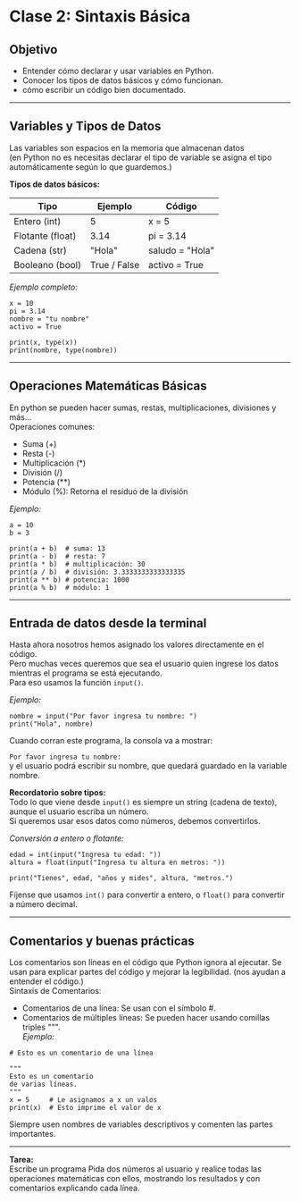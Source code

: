 # Clase 2: Sintaxis Básica

## Objetivo

- Entender cómo declarar y usar variables en Python.
- Conocer los tipos de datos básicos y cómo funcionan.
- cómo escribir un código bien documentado.

---

## Variables y Tipos de Datos

Las variables son espacios en la memoria que almacenan datos  
(en Python no es necesitas declarar el tipo de variable se asigna el tipo automáticamente según lo que guardemos.)  

**Tipos de datos básicos:**

| Tipo            | Ejemplo      | Código           |
| --------------  | ------------ | ---------------- |
| Entero (int)    | 5            | x = 5            |  
| Flotante (float)| 3.14         | pi = 3.14        |
| Cadena (str)    | "Hola"       | saludo = "Hola"  |
| Booleano (bool) | True / False | activo = True    |

*Ejemplo completo:*  
```
x = 10
pi = 3.14
nombre = "tu nombre"
activo = True

print(x, type(x))
print(nombre, type(nombre)) 
```

---

## Operaciones Matemáticas Básicas

En python se pueden hacer sumas, restas, multiplicaciones, divisiones y más...  
Operaciones comunes:  
- Suma (+)  
- Resta (-)  
- Multiplicación (*)  
- División (/)  
- Potencia (**)  
- Módulo (%): Retorna el residuo de la división  

*Ejemplo:*
```
a = 10
b = 3

print(a + b)  # suma: 13
print(a - b)  # resta: 7
print(a * b)  # multiplicación: 30
print(a / b)  # división: 3.3333333333333335
print(a ** b) # potencia: 1000
print(a % b)  # módulo: 1
```

---

## Entrada de datos desde la terminal

Hasta ahora nosotros hemos asignado los valores directamente en el código.  
Pero muchas veces queremos que sea el usuario quien ingrese los datos mientras el programa se está ejecutando.  
Para eso usamos la función ```input()```.  

*Ejemplo:*
```
nombre = input("Por favor ingresa tu nombre: ")
print("Hola", nombre)
```   
Cuando corran este programa, la consola va a mostrar:

```Por favor ingresa tu nombre:```  
y el usuario podrá escribir su nombre, que quedará guardado en la variable nombre.

**Recordatorio sobre tipos:**  
Todo lo que viene desde ```input()``` es siempre un string (cadena de texto), aunque el usuario escriba un número.  
Si queremos usar esos datos como números, debemos convertirlos.  

*Conversión a entero o flotante:*  
```
edad = int(input("Ingresa tu edad: "))
altura = float(input("Ingresa tu altura en metros: "))

print("Tienes", edad, "años y mides", altura, "metros.")
```   
Fíjense que usamos ```int()``` para convertir a entero, o ```float()``` para convertir a número decimal.

---

## Comentarios y buenas prácticas

Los comentarios son líneas en el código que Python ignora al ejecutar. Se usan para explicar partes del código y mejorar la legibilidad. (nos ayudan a entender el código.)  
Sintaxis de Comentarios:  
* Comentarios de una línea: Se usan con el símbolo #.
* Comentarios de múltiples líneas: Se pueden hacer usando comillas triples """.  
*Ejemplo:*  
```  
# Esto es un comentario de una línea

"""
Esto es un comentario 
de varias líneas.
"""
x = 5     # Le asignamos a x un valos
print(x)  # Esto imprime el valor de x
```

Siempre usen nombres de variables descriptivos y comenten las partes importantes.

---

**Tarea:**  
Escribe un programa Pida dos números al usuario y realice todas las operaciones matemáticas con ellos, mostrando los resultados y con comentarios explicando cada línea.
